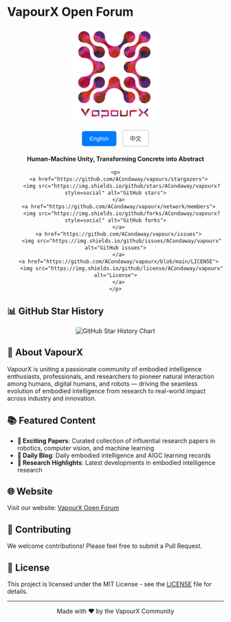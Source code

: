 # VapourX Open Forum

<div align="center">
  <img src="assets/vapourx-logo.png" alt="VapourX Logo" width="200" height="auto">
</div>

<!-- Language Toggle -->
<div align="center" style="margin: 20px 0;">
  <button onclick="showLanguage('en')" id="btn-en" style="padding: 8px 16px; margin: 0 5px; border: 2px solid #007bff; background: #007bff; color: white; border-radius: 5px; cursor: pointer;">English</button>
  <button onclick="showLanguage('zh')" id="btn-zh" style="padding: 8px 16px; margin: 0 5px; border: 2px solid #ddd; background: white; color: #333; border-radius: 5px; cursor: pointer;">中文</button>
</div>

<!-- English Content -->
<div id="content-en">
  <div align="center">
    <p><strong>Human-Machine Unity, Transforming Concrete into Abstract</strong></p>

    <p>
      <a href="https://github.com/ACondaway/vapourx/stargazers">
        <img src="https://img.shields.io/github/stars/ACondaway/vapourx?style=social" alt="GitHub stars">
      </a>
      <a href="https://github.com/ACondaway/vapourx/network/members">
        <img src="https://img.shields.io/github/forks/ACondaway/vapourx?style=social" alt="GitHub forks">
      </a>
      <a href="https://github.com/ACondaway/vapourx/issues">
        <img src="https://img.shields.io/github/issues/ACondaway/vapourx" alt="GitHub issues">
      </a>
      <a href="https://github.com/ACondaway/vapourx/blob/main/LICENSE">
        <img src="https://img.shields.io/github/license/ACondaway/vapourx" alt="License">
      </a>
    </p>
  </div>

  ## 📊 GitHub Star History

  <div align="center">
    <img src="https://api.star-history.com/svg?repos=ACondaway/vapourx&type=Date" alt="GitHub Star History Chart" width="600" height="auto" style="max-width: 100%; height: auto;">
  </div>

  ## 🚀 About VapourX

  VapourX is uniting a passionate community of embodied intelligence enthusiasts, professionals, and researchers to pioneer natural interaction among humans, digital humans, and robots — driving the seamless evolution of embodied intelligence from research to real-world impact across industry and innovation.

  ## 📚 Featured Content

  - **🎯 Exciting Papers**: Curated collection of influential research papers in robotics, computer vision, and machine learning
  - **📝 Daily Blog**: Daily embodied intelligence and AIGC learning records
  - **🔬 Research Highlights**: Latest developments in embodied intelligence research

  ## 🌐 Website

  Visit our website: [VapourX Open Forum](https://acondaway.github.io/vapourx/)

  ## 🤝 Contributing

  We welcome contributions! Please feel free to submit a Pull Request.

  ## 📄 License

  This project is licensed under the MIT License - see the [LICENSE](LICENSE) file for details.

  ---

  <div align="center">
    <p>Made with ❤️ by the VapourX Community</p>
  </div>
</div>

<!-- Chinese Content -->
<div id="content-zh" style="display: none;">
  <div align="center">
    <p><strong>人机合一，化具象为抽象</strong></p>

    <p>
      <a href="https://github.com/ACondaway/vapourx/stargazers">
        <img src="https://img.shields.io/github/stars/ACondaway/vapourx?style=social" alt="GitHub stars">
      </a>
      <a href="https://github.com/ACondaway/vapourx/network/members">
        <img src="https://img.shields.io/github/forks/ACondaway/vapourx?style=social" alt="GitHub forks">
      </a>
      <a href="https://github.com/ACondaway/vapourx/issues">
        <img src="https://img.shields.io/github/issues/ACondaway/vapourx" alt="GitHub issues">
      </a>
      <a href="https://github.com/ACondaway/vapourx/blob/main/LICENSE">
        <img src="https://img.shields.io/github/license/ACondaway/vapourx" alt="License">
      </a>
    </p>
  </div>

  ## 📊 GitHub Star 历史轨迹

  <div align="center">
    <img src="https://api.star-history.com/svg?repos=ACondaway/vapourx&type=Date" alt="GitHub Star History Chart" width="600" height="auto" style="max-width: 100%; height: auto;">
  </div>

  ## 🚀 关于 VapourX

  VapourX 正在团结一个充满激情的具身智能爱好者、专业人士和研究人员的社区，以开创人类、数字人和机器人之间的自然交互——推动具身智能从研究到跨行业和创新的现实世界影响的无缝演进。

  ## 📚 特色内容

  - **🎯 精彩论文**: 机器人学、计算机视觉和机器学习领域有影响力研究论文的精选集
  - **📝 每日博客**: 具身智能和 AIGC 学习记录的日常更新
  - **🔬 研究亮点**: 具身智能研究的最新发展

  ## 🌐 网站

  访问我们的网站: [VapourX 开放论坛](https://acondaway.github.io/vapourx/)

  ## 🤝 贡献

  我们欢迎贡献！请随时提交 Pull Request。

  ## 📄 许可证

  本项目采用 MIT 许可证 - 详情请参阅 [LICENSE](LICENSE) 文件。

  ---

  <div align="center">
    <p>由 VapourX 社区 ❤️ 制作</p>
  </div>
</div>

<script>
function showLanguage(lang) {
  // Hide all content
  document.getElementById('content-en').style.display = 'none';
  document.getElementById('content-zh').style.display = 'none';

  // Show selected content
  document.getElementById('content-' + lang).style.display = 'block';

  // Update button styles
  document.getElementById('btn-en').style.background = lang === 'en' ? '#007bff' : 'white';
  document.getElementById('btn-en').style.color = lang === 'en' ? 'white' : '#333';
  document.getElementById('btn-en').style.border = lang === 'en' ? '2px solid #007bff' : '2px solid #ddd';

  document.getElementById('btn-zh').style.background = lang === 'zh' ? '#007bff' : 'white';
  document.getElementById('btn-zh').style.color = lang === 'zh' ? 'white' : '#333';
  document.getElementById('btn-zh').style.border = lang === 'zh' ? '2px solid #007bff' : '2px solid #ddd';
}

// Set default language to English
showLanguage('en');
</script>


